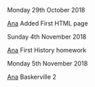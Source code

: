 

Monday 29th October 2018

[Ana](https://anastasiaeo.github.io/john.baskerville/baskerville.html) Added First HTML page

Sunday 4th November 2018

[Ana](https://anastasiaeo.github.io/john.baskerville/historyhomework1.html) First History homework
 
Monday 5th November 2018
 
[Ana](https://anastasiaeo.github.io/john.baskerville/baskerville2.html) Baskerville 2 